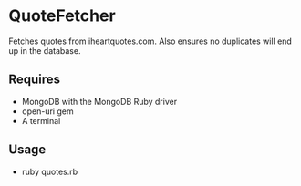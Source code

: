 QuoteFetcher
=========

Fetches quotes from iheartquotes.com. Also ensures no duplicates will end up in the database.

Requires
-------

  - MongoDB with the MongoDB Ruby driver
  - open-uri gem
  - A terminal

Usage
-----
- ruby quotes.rb <number of quotes to fetch>
